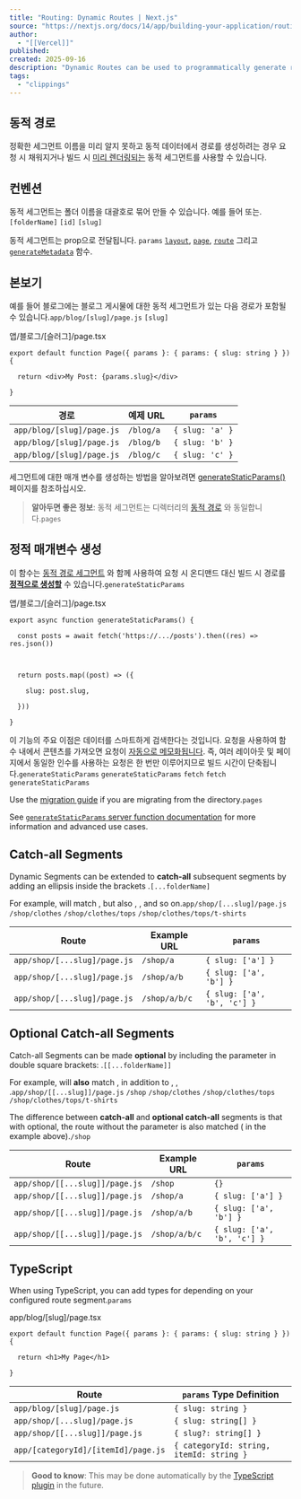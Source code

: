 ```yaml
---
title: "Routing: Dynamic Routes | Next.js"
source: "https://nextjs.org/docs/14/app/building-your-application/routing/dynamic-routes"
author:
  - "[[Vercel]]"
published:
created: 2025-09-16
description: "Dynamic Routes can be used to programmatically generate route segments from dynamic data."
tags:
  - "clippings"
---
```

## 동적 경로

정확한 세그먼트 이름을 미리 알지 못하고 동적 데이터에서 경로를 생성하려는 경우 요청 시 채워지거나 빌드 시 [미리 렌더링되는](https://nextjs.org/docs/14/app/building-your-application/routing/#generating-static-params) 동적 세그먼트를 사용할 수 있습니다.

## 컨벤션

동적 세그먼트는 폴더 이름을 대괄호로 묶어 만들 수 있습니다. 예를 들어 또는.`[folderName]` `[id]` `[slug]`

동적 세그먼트는 prop으로 전달됩니다. `params` [`layout`](https://nextjs.org/docs/14/app/api-reference/file-conventions/layout), [`page`](https://nextjs.org/docs/14/app/api-reference/file-conventions/page), [`route`](https://nextjs.org/docs/14/app/building-your-application/routing/route-handlers) 그리고 [`generateMetadata`](https://nextjs.org/docs/14/app/api-reference/functions/generate-metadata#generatemetadata-function) 함수.

## 본보기

예를 들어 블로그에는 블로그 게시물에 대한 동적 세그먼트가 있는 다음 경로가 포함될 수 있습니다.`app/blog/[slug]/page.js` `[slug]`

앱/블로그/\[슬러그\]/page.tsx

```
export default function Page({ params }: { params: { slug: string } }) {

  return <div>My Post: {params.slug}</div>

}
```

| 경로 | 예제 URL | `params` |
| --- | --- | --- |
| `app/blog/[slug]/page.js` | `/blog/a` | `{ slug: 'a' }` |
| `app/blog/[slug]/page.js` | `/blog/b` | `{ slug: 'b' }` |
| `app/blog/[slug]/page.js` | `/blog/c` | `{ slug: 'c' }` |

세그먼트에 대한 매개 변수를 생성하는 방법을 알아보려면 [generateStaticParams()](https://nextjs.org/docs/14/app/building-your-application/routing/#generating-static-params) 페이지를 참조하십시오.

> **알아두면 좋은 정보**: 동적 세그먼트는 디렉터리의 [동적 경로](https://nextjs.org/docs/14/app/building-your-application/routing/dynamic-routes) 와 동일합니다.`pages`

## 정적 매개변수 생성

이 함수는 [동적 경로 세그먼트](https://nextjs.org/docs/14/app/building-your-application/routing/dynamic-routes) 와 함께 사용하여 요청 시 온디맨드 대신 빌드 시 경로를 [**정적으로 생성할**](https://nextjs.org/docs/14/app/building-your-application/rendering/server-components#static-rendering-default) 수 있습니다.`generateStaticParams`

앱/블로그/\[슬러그\]/page.tsx

```
export async function generateStaticParams() {

  const posts = await fetch('https://.../posts').then((res) => res.json())

 

  return posts.map((post) => ({

    slug: post.slug,

  }))

}
```

이 기능의 주요 이점은 데이터를 스마트하게 검색한다는 것입니다. 요청을 사용하여 함수 내에서 콘텐츠를 가져오면 요청이 [자동으로 메모화됩니다](https://nextjs.org/docs/14/app/building-your-application/caching#request-memoization). 즉, 여러 레이아웃 및 페이지에서 동일한 인수를 사용하는 요청은 한 번만 이루어지므로 빌드 시간이 단축됩니다.`generateStaticParams` `generateStaticParams` `fetch` `fetch` `generateStaticParams`

Use the [migration guide](https://nextjs.org/docs/14/app/building-your-application/upgrading/app-router-migration#dynamic-paths-getstaticpaths) if you are migrating from the directory.`pages`

See [`generateStaticParams` server function documentation](https://nextjs.org/docs/14/app/api-reference/functions/generate-static-params) for more information and advanced use cases.

## Catch-all Segments

Dynamic Segments can be extended to **catch-all** subsequent segments by adding an ellipsis inside the brackets .`[...folderName]`

For example, will match , but also , , and so on.`app/shop/[...slug]/page.js` `/shop/clothes` `/shop/clothes/tops` `/shop/clothes/tops/t-shirts`

| Route | Example URL | `params` |
| --- | --- | --- |
| `app/shop/[...slug]/page.js` | `/shop/a` | `{ slug: ['a'] }` |
| `app/shop/[...slug]/page.js` | `/shop/a/b` | `{ slug: ['a', 'b'] }` |
| `app/shop/[...slug]/page.js` | `/shop/a/b/c` | `{ slug: ['a', 'b', 'c'] }` |

## Optional Catch-all Segments

Catch-all Segments can be made **optional** by including the parameter in double square brackets: .`[[...folderName]]`

For example, will **also** match , in addition to , , .`app/shop/[[...slug]]/page.js` `/shop` `/shop/clothes` `/shop/clothes/tops` `/shop/clothes/tops/t-shirts`

The difference between **catch-all** and **optional catch-all** segments is that with optional, the route without the parameter is also matched ( in the example above).`/shop`

| Route | Example URL | `params` |
| --- | --- | --- |
| `app/shop/[[...slug]]/page.js` | `/shop` | `{}` |
| `app/shop/[[...slug]]/page.js` | `/shop/a` | `{ slug: ['a'] }` |
| `app/shop/[[...slug]]/page.js` | `/shop/a/b` | `{ slug: ['a', 'b'] }` |
| `app/shop/[[...slug]]/page.js` | `/shop/a/b/c` | `{ slug: ['a', 'b', 'c'] }` |

## TypeScript

When using TypeScript, you can add types for depending on your configured route segment.`params`

app/blog/\[slug\]/page.tsx

```
export default function Page({ params }: { params: { slug: string } }) {

  return <h1>My Page</h1>

}
```

| Route | `params` Type Definition |
| --- | --- |
| `app/blog/[slug]/page.js` | `{ slug: string }` |
| `app/shop/[...slug]/page.js` | `{ slug: string[] }` |
| `app/shop/[[...slug]]/page.js` | `{ slug?: string[] }` |
| `app/[categoryId]/[itemId]/page.js` | `{ categoryId: string, itemId: string }` |

> **Good to know**: This may be done automatically by the [TypeScript plugin](https://nextjs.org/docs/14/app/building-your-application/configuring/typescript#typescript-plugin) in the future.